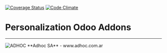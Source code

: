 [![Coverage Status](https://coveralls.io/repos/ingadhoc/personalizations/badge.png?branch=13.0)](https://coveralls.io/r/ingadhoc/personalizations?branch=13.0)
[![Code Climate](https://codeclimate.com/github/ingadhoc/personalizations/badges/gpa.svg)](https://codeclimate.com/github/ingadhoc/personalizations)

# Personalization Odoo Addons


[//]: # (addons)
[//]: # (end addons)

----

<img alt="ADHOC" src="http://fotos.subefotos.com/83fed853c1e15a8023b86b2b22d6145bo.png" />
**Adhoc SA** - www.adhoc.com.ar

